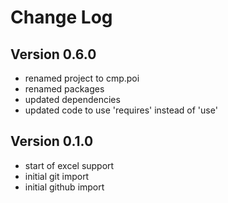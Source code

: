 Change Log
==========

Version 0.6.0
-------------
* renamed project to cmp.poi
* renamed packages
* updated dependencies
* updated code to use 'requires' instead of 'use'

Version 0.1.0
-------------
* start of excel support
* initial git import
* initial github import
